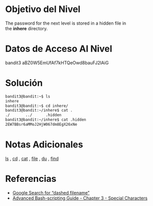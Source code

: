 # Objetivo del Nivel
The password for the next level is stored in a hidden file in the **inhere** directory.
# Datos de Acceso Al Nivel
bandit3 aBZ0W5EmUfAf7kHTQeOwd8bauFJ2lAiG
# Solución

```bash
bandit3@bandit:~$ ls
inhere
bandit3@bandit:~$ cd inhere/
bandit3@bandit:~/inhere$ cat .
./       ../      .hidden  
bandit3@bandit:~/inhere$ cat .hidden 
2EW7BBsr6aMMoJ2HjW067dm8EgX26xNe
```

# Notas Adicionales
[ls](https://man7.org/linux/man-pages/man1/ls.1.html) , [cd](https://man7.org/linux/man-pages/man1/cd.1p.html) , [cat](https://man7.org/linux/man-pages/man1/cat.1.html) , [file](https://man7.org/linux/man-pages/man1/file.1.html) , [du](https://man7.org/linux/man-pages/man1/du.1.html) , [find](https://man7.org/linux/man-pages/man1/find.1.html)
# Referencias
- [Google Search for “dashed filename”](https://www.google.com/search?q=dashed+filename)
- [Advanced Bash-scripting Guide - Chapter 3 - Special Characters](http://tldp.org/LDP/abs/html/special-chars.html)
